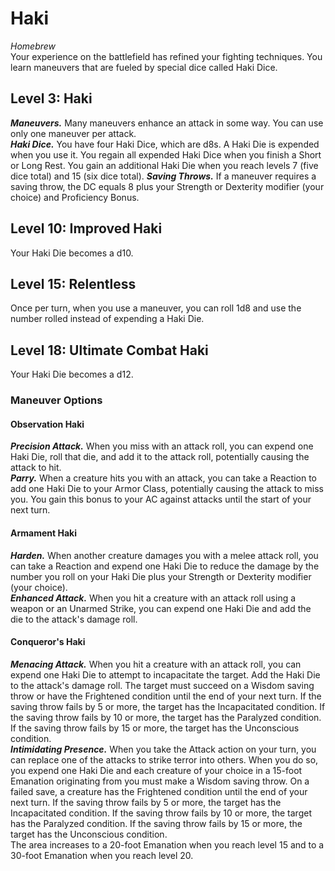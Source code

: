 # Haki
*Homebrew*  
Your experience on the battlefield has refined your fighting techniques. You learn maneuvers that are fueled by special dice called Haki Dice.

## Level 3: Haki
***Maneuvers.*** Many maneuvers enhance an attack in some way. You can use only one maneuver per attack.  
***Haki Dice.*** You have four Haki Dice, which are d8s. A Haki Die is expended when you use it. You regain all expended Haki Dice when you finish a Short or Long Rest. You gain an additional Haki Die when you reach levels 7 (five dice total) and 15 (six dice total).
***Saving Throws.*** If a maneuver requires a saving throw, the DC equals 8 plus your Strength or Dexterity modifier (your choice) and Proficiency Bonus.

## Level 10: Improved Haki
Your Haki Die becomes a d10.

## Level 15: Relentless
Once per turn, when you use a maneuver, you can roll 1d8 and use the number rolled instead of expending a Haki Die.

## Level 18: Ultimate Combat Haki
Your Haki Die becomes a d12.

### Maneuver Options

#### Observation Haki
***Precision Attack.*** When you miss with an attack roll, you can expend one Haki Die, roll that die, and add it to the attack roll, potentially causing the attack to hit.  
***Parry.*** When a creature hits you with an attack, you can take a Reaction to add one Haki Die to your Armor Class, potentially causing the attack to miss you. You gain this bonus to your AC against attacks until the start of your next turn.

#### Armament Haki
***Harden.*** When another creature damages you with a melee attack roll, you can take a Reaction and expend one Haki Die to reduce the damage by the number you roll on your Haki Die plus your Strength or Dexterity modifier (your choice).  
***Enhanced Attack.*** When you hit a creature with an attack roll using a weapon or an Unarmed Strike, you can expend one Haki Die and add the die to the attack's damage roll.

#### Conqueror's Haki
***Menacing Attack.*** When you hit a creature with an attack roll, you can expend one Haki Die to attempt to incapacitate the target. Add the Haki Die to the attack's damage roll. The target must succeed on a Wisdom saving throw or have the Frightened condition until the end of your next turn. If the saving throw fails by 5 or more, the target has the Incapacitated condition. If the saving throw fails by 10 or more, the target has the Paralyzed condition. If the saving throw fails by 15 or more, the target has the Unconscious condition.  
***Intimidating Presence.*** When you take the Attack action on your turn, you can replace one of the attacks to strike terror into others. When you do so, you expend one Haki Die and each creature of your choice in a 15-foot Emanation originating from you must make a Wisdom saving throw. On a failed save, a creature has the Frightened condition until the end of your next turn. If the saving throw fails by 5 or more, the target has the Incapacitated condition. If the saving throw fails by 10 or more, the target has the Paralyzed condition. If the saving throw fails by 15 or more, the target has the Unconscious condition.  
The area increases to a 20-foot Emanation when you reach level 15 and to a 30-foot Emanation when you reach level 20.